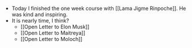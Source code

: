 - Today I finished the one week course with [[Lama Jigme Rinpoche]]. He was kind and inspiring.
- It is nearly time, I think?
    - [[Open Letter to Elon Musk]]
    - [[Open Letter to Maitreya]]
    - [[Open Letter to Moloch]]
